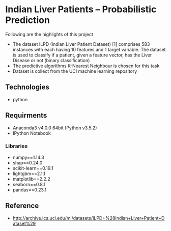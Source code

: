 # Indian Liver Patients – Probabilistic Prediction
Following are the highlights of this project
* The dataset ILPD (Indian Liver Patient Dataset) [1] comprises 583 instances with each having 10 features and 1 target variable. The dataset is used to classify if a patient, given a feature vector, has the Liver Disease or not (binary classification)
* The predictive algorithms K-Nearest Neighbour is chosen for this task
* Dataset is collect from the UCI machine learning repository

## Technologies
* python

## Requirments
* Anaconda3 v4.0.0 64bit (Python v3.5.2)
* IPython Notebook

### Libraries
* numpy==1.14.3
* shap==0.24.0
* scikit-learn==0.19.1
* lightgbm==2.1.1
* matplotlib==2.2.2
* seaborn==0.8.1
* pandas==0.23.1

## Reference
* http://archive.ics.uci.edu/ml/datasets/ILPD+%28Indian+Liver+Patient+Dataset%29
